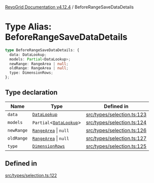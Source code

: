 [RevoGrid Documentation v4.12.4](README.md) / BeforeRangeSaveDataDetails

# Type Alias: BeforeRangeSaveDataDetails

```ts
type BeforeRangeSaveDataDetails: {
  data: DataLookup;
  models: Partial<DataLookup>;
  newRange: RangeArea | null;
  oldRange: RangeArea | null;
  type: DimensionRows;
};
```

## Type declaration

| Name | Type | Defined in |
| ------ | ------ | ------ |
| `data` | [`DataLookup`](TypeAlias.DataLookup.md) | [src/types/selection.ts:123](https://github.com/revolist/revogrid/blob/648f56ecfc5430eb0184373ea33dd565a6a33bb9/src/types/selection.ts#L123) |
| `models` | `Partial`\<[`DataLookup`](TypeAlias.DataLookup.md)\> | [src/types/selection.ts:124](https://github.com/revolist/revogrid/blob/648f56ecfc5430eb0184373ea33dd565a6a33bb9/src/types/selection.ts#L124) |
| `newRange` | [`RangeArea`](TypeAlias.RangeArea.md) \| `null` | [src/types/selection.ts:126](https://github.com/revolist/revogrid/blob/648f56ecfc5430eb0184373ea33dd565a6a33bb9/src/types/selection.ts#L126) |
| `oldRange` | [`RangeArea`](TypeAlias.RangeArea.md) \| `null` | [src/types/selection.ts:127](https://github.com/revolist/revogrid/blob/648f56ecfc5430eb0184373ea33dd565a6a33bb9/src/types/selection.ts#L127) |
| `type` | [`DimensionRows`](TypeAlias.DimensionRows.md) | [src/types/selection.ts:125](https://github.com/revolist/revogrid/blob/648f56ecfc5430eb0184373ea33dd565a6a33bb9/src/types/selection.ts#L125) |

## Defined in

[src/types/selection.ts:122](https://github.com/revolist/revogrid/blob/648f56ecfc5430eb0184373ea33dd565a6a33bb9/src/types/selection.ts#L122)
